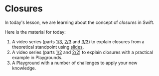 # Closures

In today's lesson, we are learning about the concept of _closures_ in Swift.

Here is the material for today:

1. A video series (parts [1/3](https://youtu.be/PO8CwljIqUM), [2/3](https://youtu.be/CxJOnxwoyYY) and [3/3](https://youtu.be/wzsnC2iLpBQ)) to explain closures from a theoretical standpoint using [slides]().
2. A video series (parts [1/2](https://youtu.be/73ZQVwoRTHE) and [2/2](https://youtu.be/22TCYl8hVNU)) to explain closures with a practical example in Playgrounds.
3. A Playground with a number of challenges to apply your new knowledge. 